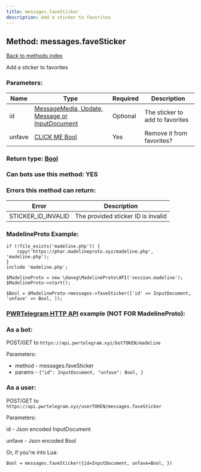 ```yaml
---
title: messages.faveSticker
description: Add a sticker to favorites
---
```

## Method: messages.faveSticker  
[Back to methods index](index.md)


Add a sticker to favorites

### Parameters:

| Name     |    Type       | Required | Description |
|----------|---------------|----------|-------------|
|id|[MessageMedia, Update, Message or InputDocument](../types/InputDocument.md) | Optional|The sticker to add to favorites|
|unfave|[CLICK ME Bool](../types/Bool.md) | Yes|Remove it from favorites?|


### Return type: [Bool](../types/Bool.md)

### Can bots use this method: **YES**


### Errors this method can return:

| Error    | Description   |
|----------|---------------|
|STICKER_ID_INVALID|The provided sticker ID is invalid|


### MadelineProto Example:


```
if (!file_exists('madeline.php')) {
    copy('https://phar.madelineproto.xyz/madeline.php', 'madeline.php');
}
include 'madeline.php';

$MadelineProto = new \danog\MadelineProto\API('session.madeline');
$MadelineProto->start();

$Bool = $MadelineProto->messages->faveSticker(['id' => InputDocument, 'unfave' => Bool, ]);
```

### [PWRTelegram HTTP API](https://pwrtelegram.xyz) example (NOT FOR MadelineProto):

### As a bot:

POST/GET to `https://api.pwrtelegram.xyz/botTOKEN/madeline`

Parameters:

* method - messages.faveSticker
* params - `{"id": InputDocument, "unfave": Bool, }`



### As a user:

POST/GET to `https://api.pwrtelegram.xyz/userTOKEN/messages.faveSticker`

Parameters:

id - Json encoded InputDocument

unfave - Json encoded Bool




Or, if you're into Lua:

```
Bool = messages.faveSticker({id=InputDocument, unfave=Bool, })
```

